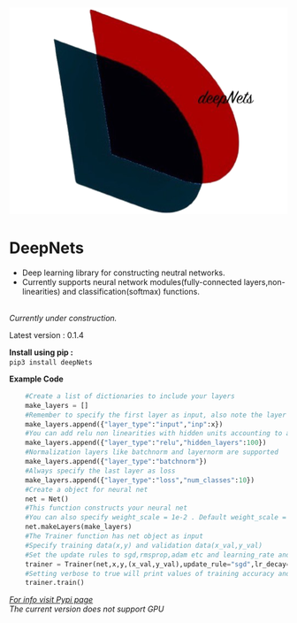 ![deepNets_Logo](https://github.com/DeepakVelmurugan/deepNets/blob/main/deepNets.png)
-------------------------------------------------------------------------------------
<h1>DeepNets</h1>
<ul>
<li>Deep learning library for constructing neutral networks.</li>
<li>Currently supports neural network modules(fully-connected
layers,non-linearities) and classification(softmax) functions.</li>
</ul>
</br>
<i>Currently under construction.</i>
</br>

<p>Latest version : 0.1.4</p>

<b>Install using pip :</b></br>
```pip3 install deepNets```

<b>Example Code</b></br>
```python
    #Create a list of dictionaries to include your layers
    make_layers = []
    #Remember to specify the first layer as input, also note the layer type syntax
    make_layers.append({"layer_type":"input","inp":x})
    #You can add relu non linearities with hidden units accounting to any valid number
    make_layers.append({"layer_type":"relu","hidden_layers":100})
    #Normalization layers like batchnorm and layernorm are supported
    make_layers.append({"layer_type":"batchnorm"})
    #Always specify the last layer as loss
    make_layers.append({"layer_type":"loss","num_classes":10})
    #Create a object for neural net
    net = Net()
    #This function constructs your neural net
    #You can also specify weight_scale = 1e-2 . Default weight_scale = 1e-3
    net.makeLayers(make_layers)
    #The Trainer function has net object as input
    #Specify training data(x,y) and validation data(x_val,y_val)
    #Set the update rules to sgd,rmsprop,adam etc and learning_rate and batch_size
    trainer = Trainer(net,x,y,(x_val,y_val),update_rule="sgd",lr_decay=0.95,optim_config={'learning_rate':0.001},batch_size=100,verbose=True)
    #Setting verbose to true will print values of training accuracy and val accuracy
    trainer.train()
```
<i>[For info visit Pypi page](https://pypi.org/project/deepNets/0.1.4/)</i>
</br>
<i>The current version does not support GPU</i>
